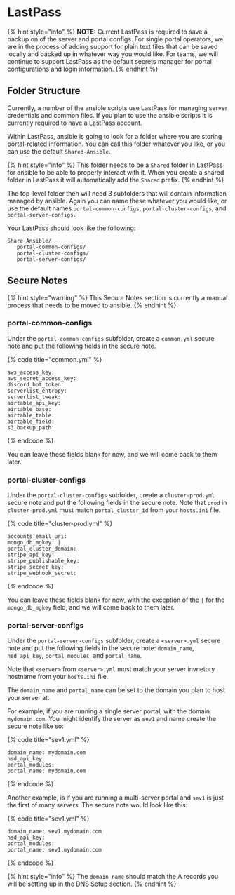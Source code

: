 # LastPass

{% hint style="info" %}
**NOTE:** Current LastPass is required to save a backup on of the server and portal configs. For single portal operators, we are in the process of adding support for plain text files that can be saved locally and backed up in whatever way you would like. For teams, we will continue to support LastPass as the default secrets manager for portal configurations and login information.&#x20;
{% endhint %}

## Folder Structure

Currently, a number of the ansible scripts use LastPass for managing server credentials and common files. If you plan to use the ansible scripts it is currently required to have a LastPass account.

Within LastPass, ansible is going to look for a folder where you are storing portal-related information. You can call this folder whatever you like, or you can use the default `Shared-Ansible`.

{% hint style="info" %}
This folder needs to be a `Shared` folder in LastPass for ansible to be able to properly interact with it. When you create a shared folder in LastPass it will automatically add the `Shared` prefix.
{% endhint %}

The top-level folder then will need 3 subfolders that will contain information managed by ansible. Again you can name these whatever you would like, or use the default names `portal-common-configs`, `portal-cluster-configs`, and `portal-server-configs.`

Your LastPass should look like the following:

```
Share-Ansible/
   portal-common-configs/
   portal-cluster-configs/
   portal-server-configs/
```

## Secure Notes

{% hint style="warning" %}
This Secure Notes section is currently a manual process that needs to be moved to ansible.
{% endhint %}

### portal-common-configs

Under the `portal-common-configs` subfolder, create a `common.yml` secure note and put the following fields in the secure note.

{% code title="common.yml" %}
```
aws_access_key: 
aws_secret_access_key:
discord_bot_token:
serverlist_entropy: 
serverlist_tweak: 
airtable_api_key:
airtable_base:
airtable_table: 
airtable_field:
s3_backup_path:
```
{% endcode %}

You can leave these fields blank for now, and we will come back to them later.&#x20;

### portal-cluster-configs

Under the `portal-cluster-configs` subfolder, create a `cluster-prod.yml` secure note and put the following fields in the secure note. Note that `prod` in `cluster-prod.yml` must match `portal_cluster_id` from your `hosts.ini` file.

{% code title="cluster-prod.yml" %}
```
accounts_email_uri: 
mongo_db_mgkey: |
portal_cluster_domain: 
stripe_api_key: 
stripe_publishable_key: 
stripe_secret_key: 
stripe_webhook_secret: 
```
{% endcode %}

You can leave these fields blank for now, with the exception of the `|` for the `mongo_db_mgkey` field, and we will come back to them later.&#x20;

### portal-server-configs

Under the `portal-server-configs` subfolder, create a `<server>.yml` secure note and put the following fields in the secure note: `domain_name`, `hsd_api_key`, `portal_modules`, and `portal_name`.&#x20;

Note that `<server>` from `<server>.yml` must match your server invnetory hostname from your `hosts.ini` file.

The `domain_name` and `portal_name` can be set to the domain you plan to host your server at.&#x20;

For example, if you are running a single server portal, with the domain `mydomain.com`. You might identify the server as `sev1` and name create the secure note like so:

{% code title="sev1.yml" %}
```
domain_name: mydomain.com
hsd_api_key: 
portal_modules: 
portal_name: mydomain.com
```
{% endcode %}

Another example, is if you are running a multi-server portal and `sev1` is just the first of many servers. The secure note would look like this:

{% code title="sev1.yml" %}
```
domain_name: sev1.mydomain.com
hsd_api_key: 
portal_modules: 
portal_name: sev1.mydomain.com
```
{% endcode %}

{% hint style="info" %}
The `domain_name` should match the A records you will be setting up in the DNS Setup section.
{% endhint %}
